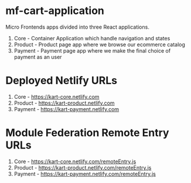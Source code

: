 # mf-cart-application

Micro Frontends apps divided into three React applications.

1. Core - Container Application which handle navigation and states
2. Product - Product page app where we browse our ecommerce catalog 
3. Payment - Payment page app where we make the final choice of payment as an user

# Deployed Netlify URLs

1. Core - https://kart-core.netlify.com
2. Product - https://kart-product.netlify.com
3. Payment - https://kart-payment.netlify.com

# Module Federation Remote Entry URLs

1. Core - https://kart-core.netlify.com/remoteEntry.js
2. Product - https://kart-product.netlify.com/remoteEntry.js
3. Payment - https://kart-payment.netlify.com/remoteEntry.js
